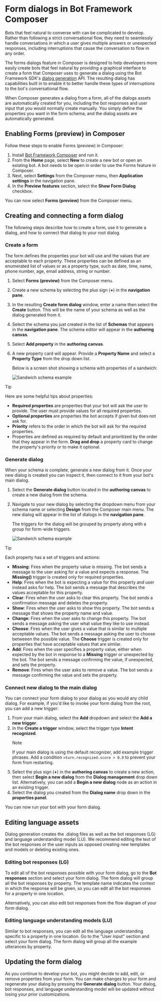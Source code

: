 # Form dialogs in Bot Framework Composer

Bots that feel natural to converse with can be complicated to develop. Rather than following a strict conversational flow, they need to seamlessly handle conversations in which a user gives multiple answers or unexpected responses, including interruptions that cause the conversation to flow in any order.

The forms dialogs feature in Composer is designed to help developers more easily create bots that feel natural by providing a graphical interface to create a form that Composer uses to generate a dialog using the Bot Framework SDK's [dialog generation](https://github.com/microsoft/BotBuilder-Samples/tree/main/experimental/generation) API. The resulting dialog has capabilities built in to enable it to better handle these types of interruptions to the bot's conversational flow.

When Composer generates a dialog from a form, all of the dialogs assets are automatically created for you, including the bot responses and user input that you would normally create manually. You simply define the properties you want in the form schema, and the dialog assets are automatically generated.

## Enabling Forms (preview) in Composer

Follow these steps to enable Forms (preview) in Composer:

1. Install [Bot Framework Composer](https://docs.microsoft.com/composer/install-composer#build-composer-from-source) and run it.
1. From the **Home** page, select **New** to create a new bot or open an existing bot. A bot needs to be open in order to use the Forms feature in Composer.
1. Next, select **Settings** from the Composer menu, then **Application settings** in the navigation pane.
1. In the **Preview features** section, select the **Show Form Dialog** checkbox.

You can now select **Forms (preview)** from the Composer menu.

## Creating and connecting a form dialog

The following steps describe how to create a form, use it to generate a dialog, and how to connect that dialog to your root dialog.

### Create a form

The form defines the properties your bot will use and the values that are acceptable to each property. These properties can be defined as an enumerated list of values or as a property type, such as date, time, name, phone number, age, email address, string or number.

1. Select **Forms (preview)** from the Composer menu.
2. Create a new schema by selecting the plus sign (**+**) in the **navigation pane**.
3. In the resulting **Create form dialog** window, enter a name then select the **Create** button. This will be the name of your schema as well as the dialog generated from it.
4. Select the schema you just created in the list of **Schemas** that appears in the **navigation pane**. The schema editor will appear in the **authoring canvas**.
5. Select **Add property** in the **authoring canvas**.
6. A new property card will appear. Provide a **Property Name** and select a **Property Type** from the drop down list.

    Below is a screen shot showing a schema with properties of a sandwich:

    ![Sandwich schema example](form-preview-sandwichpng.png)

> [!TIP]
>
> Here are some helpful tips about properties:
>
> - **Required properties** are properties that your bot will ask the user to provide. The user must provide values for all required properties.
> - **Optional properties** are properties the bot accepts if given but does not ask for. <!-- How does a user provide values to these if they are not prompted for them? -->
> - **Priority** refers to the order in which the bot will ask for the required properties.
> - Properties are defined as required by default and prioritized by the order that they appear in the form. **Drag and drop** a property card to change the property's priority or to make it optional.

### Generate dialog

When your schema is complete, generate a new dialog from it. Once your new dialog is created you can inspect it, then connect to it from your bot's main dialog.

1. Select the **Generate dialog** button located in the **authoring canvas** to create a new dialog from the schema.
1. Navigate to your new dialog by selecting the dropdown menu from your schema name or selecting **Design** from the Composer main menu. The new dialog will appear in the list of dialogs in the **navigation pane**.

    The triggers for the dialog will be grouped by property along with a group for form-wide triggers.

    ![Sandwich schema example](design-view-sandwichpng.png)

> [!TIP]
>
> Each property has a set of triggers and actions:
>
> - **Missing**: Fires when the property value is missing. The bot sends a message to the user asking for a value and expects a response. The **Missing()** trigger is created only for required properties.
> - **Help**: Fires when the bot is expecting a value for this property and user instead asks for help. The bot sends a message that describes the values acceptable for this property.
> - **Clear**: Fires when the user asks to clear this property. The bot sends a confirmation message and deletes the property. 
> - **Show**: Fires when the user asks to show this property. The bot sends a message that shows the property name and value. 
> - **Change**: Fires when the user asks to change this property. The bot sends a message asking the user what value they like to use instead. 
> - **Choose**: Fires when the user gives a value that is similar to multiple acceptable values. The bot sends a message asking the user to choose betweeen the possible value. The **Choose** trigger is created only for properties that have acceptable values that are similar.
> - **Add**: Fires when the user specifies a property value, either when expected by the bot in response to a **Missing** trigger or unexpected by the bot. The bot sends a message confirming the value, if unexpected, and sets the property.
> - **Remove**: Fires when the user asks to remove a value. The bot sends a message confirming the value and sets the property.


### Connect new dialog to the main dialog

You can connect your form dialog to your  dialog as you would any child dialog. For example, if you'd like to invoke your form dialog from the root, you can add a new trigger:

1. From your main dialog, select the **Add** dropdown and select the **Add a new trigger**.
1. In the **Create a trigger** window, select the trigger type **Intent recognized**.
    > [!NOTE]
    > If your main dialog is using the default recognizer, add example trigger phrases. Add a condition `=turn.recognized.score > 0.8` to prevent your form from restarting.
    <!--- How? ----------------------------------------------------------------------------------------------------------------------------------------------------------->
    <!--- How? ----------------------------------------------------------------------------------------------------------------------------------------------------------->
1. Select the plus sign (**+**) in the **authoring canvas** to create a new action, then select **Begin a new dialog** from the **Dialog management** drop down list. Alternatively, you can add a **Begin a new dialog** node as an action in an existing trigger.
1. Select the dialog you created from the **Dialog name** drop down in the **properties panel**.

You can now run your bot with your form dialog.

## Editing language assets
<!--- How? ----------------------------------------------------------------------------------------------------------------------------------------------------------->
Dialog generation creates the .dialog files as well as the bot responses (LG) and language understanding model (LU). We recommend editing the text of the bot responses or the user inputs as opposed creating new templates and models or deleting existing ones.

### Editing bot responses (LG)

To edit all of the bot responses possible with your form dialog, go to the **Bot responses** section and select your form dialog. The form dialog will group all the bot responses by property. The template name indicates the context in which the response will be given, so you can edit all the bot responses for a property in one location.

<!-- add a screenshot -->

Alternatively, you can also edit bot responses from the flow diagram of your form dialog.

### Editing language understanding models (LU)

Similar to bot responses, you can edit all the language understanding specific to a property in one location. Go to the "User input" section and select your form dialog. The form dialog will group all the example utterances by property.

<!--- eventually add link to separate document explaining in the LUIS model.-->

## Updating the form dialog

As you continue to develop your bot, you might decide to add, edit, or remove properties from your form. You can make changes to your form and regenerate your dialog by pressing the **Generate dialog** button. Your dialog, bot responses, and language understanding model will be updated without losing your prior customizations.
